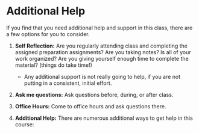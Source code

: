 Additional Help
============================

If you find that you need additional help and support in this class, there are a few options for you to consider.

1. **Self Reflection:** Are you regularly attending class and completing the assigned preparation assignments? Are you taking notes? Is all of your work organized? Are you giving yourself enough time to complete the material?  (things do take time!)

    - Any additional support is not really going to help, if you are not putting in a consistent, initial effort.

2. **Ask me questions:** Ask questions before, during, or after class.

3. **Office Hours:** Come to office hours and ask questions there.

4. **Additional Help:** There are numerous additional ways to get help in this course:


```{tableofcontents}
```
